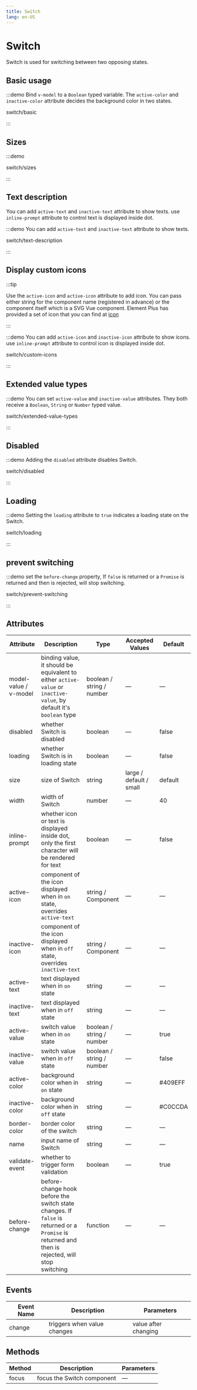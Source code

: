 ```yaml
---
title: Switch
lang: en-US
---
```


# Switch

Switch is used for switching between two opposing states.

## Basic usage

:::demo Bind `v-model` to a `Boolean` typed variable. The `active-color` and `inactive-color` attribute decides the background color in two states.

switch/basic

:::

## Sizes

:::demo

switch/sizes

:::

## Text description

You can add `active-text` and `inactive-text` attribute to show texts. use `inline-prompt` attribute to control text is displayed inside dot.

:::demo You can add `active-text` and `inactive-text` attribute to show texts.

switch/text-description

:::

## Display custom icons

:::tip

Use the `active-icon` and `active-icon` attribute to add icon. You can pass either string for the component name (registered in advance) or the component itself which is a SVG Vue component. Element Plus has provided a set of icon that you can find at [icon](/en-US/component/icon)

:::

:::demo You can add `active-icon` and `inactive-icon` attribute to show icons. use `inline-prompt` attribute to control icon is displayed inside dot.

switch/custom-icons

:::

## Extended value types

:::demo You can set `active-value` and `inactive-value` attributes. They both receive a `Boolean`, `String` or `Number` typed value.

switch/extended-value-types

:::

## Disabled

:::demo Adding the `disabled` attribute disables Switch.

switch/disabled

:::

## Loading

:::demo Setting the `loading` attribute to `true` indicates a loading state on the Switch.

switch/loading

:::

## prevent switching

:::demo set the `before-change` property, If `false` is returned or a `Promise` is returned and then is rejected, will stop switching.

switch/prevent-switching

:::

## Attributes

| Attribute             | Description                                                                                                                                     | Type                      | Accepted Values         | Default |
| --------------------- | ----------------------------------------------------------------------------------------------------------------------------------------------- | ------------------------- | ----------------------- | ------- |
| model-value / v-model | binding value, it should be equivalent to either `active-value` or `inactive-value`, by default it's `boolean` type                             | boolean / string / number | —                       | —       |
| disabled              | whether Switch is disabled                                                                                                                      | boolean                   | —                       | false   |
| loading               | whether Switch is in loading state                                                                                                              | boolean                   | —                       | false   |
| size                  | size of Switch                                                                                                                                  | string                    | large / default / small | default |
| width                 | width of Switch                                                                                                                                 | number                    | —                       | 40      |
| inline-prompt         | whether icon or text is displayed inside dot, only the first character will be rendered for text                                                | boolean                   | —                       | false   |
| active-icon           | component of the icon displayed when in `on` state, overrides `active-text`                                                                     | string / Component        | —                       | —       |
| inactive-icon         | component of the icon displayed when in `off` state, overrides `inactive-text`                                                                  | string / Component        | —                       | —       |
| active-text           | text displayed when in `on` state                                                                                                               | string                    | —                       | —       |
| inactive-text         | text displayed when in `off` state                                                                                                              | string                    | —                       | —       |
| active-value          | switch value when in `on` state                                                                                                                 | boolean / string / number | —                       | true    |
| inactive-value        | switch value when in `off` state                                                                                                                | boolean / string / number | —                       | false   |
| active-color          | background color when in `on` state                                                                                                             | string                    | —                       | #409EFF |
| inactive-color        | background color when in `off` state                                                                                                            | string                    | —                       | #C0CCDA |
| border-color          | border color of the switch                                                                                                                      | string                    | —                       | —       |
| name                  | input name of Switch                                                                                                                            | string                    | —                       | —       |
| validate-event        | whether to trigger form validation                                                                                                              | boolean                   | —                       | true    |
| before-change         | before-change hook before the switch state changes. If `false` is returned or a `Promise` is returned and then is rejected, will stop switching | function                  | —                       | —       |

## Events

| Event Name | Description                 | Parameters           |
| ---------- | --------------------------- | -------------------- |
| change     | triggers when value changes | value after changing |

## Methods

| Method | Description                | Parameters |
| ------ | -------------------------- | ---------- |
| focus  | focus the Switch component | —          |

